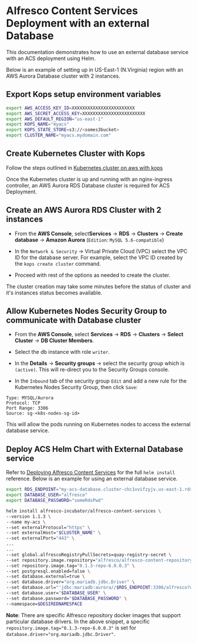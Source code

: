 # Alfresco Content Services Deployment with an external Database

This documentation demonstrates how to use an external database service with an ACS deployment using Helm.

Below is an example of setting up in US-East-1 (N.Virginia) region with an AWS Aurora Database cluster with 2 instances.

## Export Kops setup environment variables

```bash
export AWS_ACCESS_KEY_ID=XXXXXXXXXXXXXXXXXXXXXXXX
export AWS_SECRET_ACCESS_KEY=XXXXXXXXXXXXXXXXXXXXXXXX
export AWS_DEFAULT_REGION="us-east-1"
export KOPS_NAME="myacs"
export KOPS_STATE_STORE=s3://<somes3bucket>
export CLUSTER_NAME="myacs.mydomain.com"
```

## Create Kubernetes Cluster with Kops

Follow the steps outlined in [Kubernetes cluster on aws with kops](../helm-deployment-aws_kops.md#setting-up-kubernetes-cluster-on-aws-with-kops)

Once the Kubernetes cluster is up and running with an nginx-ingress controller, an AWS Aurora RDS Database cluster is required for ACS Deployment.

## Create an AWS Aurora RDS Cluster with 2 instances

* From the **AWS Console**, select**Services** -> **RDS** -> **Clusters** -> **Create database** -> **Amazon Aurora** (`Edition`: `MySQL 5.6-compatible`)

* In the `Network & Security` -> Virtual Private Cloud (VPC) select the VPC ID for the database server.  For example, select the VPC ID created by the `kops create cluster` command.

* Proceed with rest of the options as needed to create the cluster.

The cluster creation may take some minutes before the status of cluster and it's instances status becomes available.

## Allow Kubernetes Nodes Security Group to communicate with Database cluster

* From the **AWS Console**, select **Services** -> **RDS** -> **Clusters** -> **Select Cluster** -> **DB Cluster Members**.

* Select the db instance with role `writer`.

* In the **Details** -> **Security groups** -> select the security group which is `(active)`.  This will re-direct you to the Security Groups console.

* In the `Inbound` tab of the security group `Edit` and add a new rule for the Kubernetes Nodes Security Group, then click `Save`:

```
Type: MYSQL/Aurora
Protocol: TCP
Port Range: 3306
Source: sg-<k8s-nodes-sg-id>
```

This will allow the pods running on Kubernetes nodes to access the external database service.

## Deploy ACS Helm Chart with External Database service

Refer to [Deploying Alfresco Content Services](../helm-deployment-aws_kops.md#deploying-alfresco-content-services) for the full `helm install` reference.  Below is an example for using an external database service.

```bash
export RDS_ENDPOINT="my-acs-database.cluster-chc1vvifzyjv.us-east-1.rds.amazonaws.com"
export DATABASE_USER="alfresco"
export DATABASE_PASSWORD="someRdsPwd"

helm install alfresco-incubator/alfresco-content-services \
--version 1.1.3 \
--name my-acs \
--set externalProtocol="https" \
--set externalHost="$CLUSTER_NAME" \
--set externalPort="443" \
...
...
--set global.alfrescoRegistryPullSecrets=quay-registry-secret \
--set repository.image.repository="alfresco/alfresco-content-repository-aws" \
--set repository.image.tag="0.1.3-repo-6.0.0.3" \
--set postgresql.enabled=false \
--set database.external=true \
--set database.driver="org.mariadb.jdbc.Driver" \
--set database.url="'jdbc:mariadb:aurora//$RDS_ENDPOINT:3306/alfresco?useUnicode=yes&characterEncoding=UTF-8'" \
--set database.user="$DATABASE_USER" \
--set database.password="$DATABASE_PASSWORD" \
--namespace=$DESIREDNAMESPACE
```

**Note**: There are specific Alfresco repository docker images that support particular database drivers. In the above snippet, a specific `repository.image.tag="0.1.3-repo-6.0.0.3"` is set for `database.driver="org.mariadb.jdbc.Driver"`.
